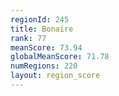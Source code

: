 ```yaml
---
regionId: 245
title: Bonaire
rank: 77
meanScore: 73.94
globalMeanScore: 71.78
numRegions: 220
layout: region_score
---
```

